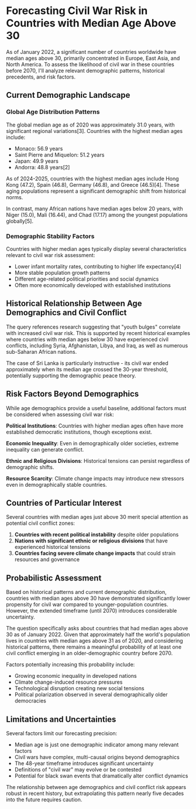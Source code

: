 # Forecasting Civil War Risk in Countries with Median Age Above 30

As of January 2022, a significant number of countries worldwide have median ages above 30, primarily concentrated in Europe, East Asia, and North America. To assess the likelihood of civil war in these countries before 2070, I'll analyze relevant demographic patterns, historical precedents, and risk factors.

## Current Demographic Landscape

### Global Age Distribution Patterns

The global median age as of 2020 was approximately 31.0 years, with significant regional variations[3]. Countries with the highest median ages include:

- Monaco: 56.9 years
- Saint Pierre and Miquelon: 51.2 years
- Japan: 49.9 years
- Andorra: 48.8 years[2]

As of 2024-2025, countries with the highest median ages include Hong Kong (47.2), Spain (46.8), Germany (46.8), and Greece (46.5)[4]. These aging populations represent a significant demographic shift from historical norms.

In contrast, many African nations have median ages below 20 years, with Niger (15.0), Mali (16.44), and Chad (17.17) among the youngest populations globally[5].

### Demographic Stability Factors

Countries with higher median ages typically display several characteristics relevant to civil war risk assessment:

- Lower infant mortality rates, contributing to higher life expectancy[4]
- More stable population growth patterns
- Different age-related political priorities and social dynamics
- Often more economically developed with established institutions

## Historical Relationship Between Age Demographics and Civil Conflict

The query references research suggesting that "youth bulges" correlate with increased civil war risk. This is supported by recent historical examples where countries with median ages below 30 have experienced civil conflicts, including Syria, Afghanistan, Libya, and Iraq, as well as numerous sub-Saharan African nations.

The case of Sri Lanka is particularly instructive - its civil war ended approximately when its median age crossed the 30-year threshold, potentially supporting the demographic peace theory.

## Risk Factors Beyond Demographics

While age demographics provide a useful baseline, additional factors must be considered when assessing civil war risk:

**Political Institutions**: Countries with higher median ages often have more established democratic institutions, though exceptions exist.

**Economic Inequality**: Even in demographically older societies, extreme inequality can generate conflict.

**Ethnic and Religious Divisions**: Historical tensions can persist regardless of demographic shifts.

**Resource Scarcity**: Climate change impacts may introduce new stressors even in demographically stable countries.

## Countries of Particular Interest

Several countries with median ages just above 30 merit special attention as potential civil conflict zones:

1. **Countries with recent political instability** despite older populations
2. **Nations with significant ethnic or religious divisions** that have experienced historical tensions
3. **Countries facing severe climate change impacts** that could strain resources and governance

## Probabilistic Assessment

Based on historical patterns and current demographic distribution, countries with median ages above 30 have demonstrated significantly lower propensity for civil war compared to younger-population countries. However, the extended timeframe (until 2070) introduces considerable uncertainty.

The question specifically asks about countries that had median ages above 30 as of January 2022. Given that approximately half the world's population lives in countries with median ages above 31 as of 2020, and considering historical patterns, there remains a meaningful probability of at least one civil conflict emerging in an older-demographic country before 2070.

Factors potentially increasing this probability include:
- Growing economic inequality in developed nations
- Climate change-induced resource pressures
- Technological disruption creating new social tensions
- Political polarization observed in several demographically older democracies

## Limitations and Uncertainties

Several factors limit our forecasting precision:
- Median age is just one demographic indicator among many relevant factors
- Civil wars have complex, multi-causal origins beyond demographics
- The 48-year timeframe introduces significant uncertainty
- Definitions of "civil war" may evolve or be contested
- Potential for black swan events that dramatically alter conflict dynamics

The relationship between age demographics and civil conflict risk appears robust in recent history, but extrapolating this pattern nearly five decades into the future requires caution.